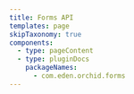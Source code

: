 ```yaml
---
title: Forms API
templates: page
skipTaxonomy: true
components:
  - type: pageContent
  - type: pluginDocs
    packageNames: 
      - com.eden.orchid.forms
---
```

